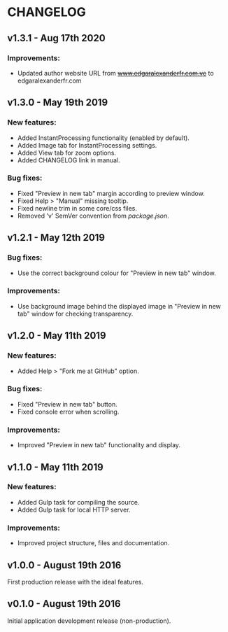 # CHANGELOG

## **v1.3.1** - Aug 17th 2020

### Improvements:

* Updated author website URL from ~~www.edgaralexanderfr.com.ve~~ to edgaralexanderfr.com

## **v1.3.0** - May 19th 2019

### New features:

* Added InstantProcessing functionality (enabled by default).
* Added Image tab for InstantProcessing settings.
* Added View tab for zoom options.
* Added CHANGELOG link in manual.

### Bug fixes:

* Fixed "Preview in new tab" margin according to preview window.
* Fixed Help > "Manual" missing tooltip. 
* Fixed newline trim in some core/css files.
* Removed 'v' SemVer convention from _package.json_.

## **v1.2.1** - May 12th 2019

### Bug fixes:

* Use the correct background colour for "Preview in new tab" window.

### Improvements:

* Use background image behind the displayed image in "Preview in new tab" window for checking transparency.

## **v1.2.0** - May 11th 2019

### New features:

* Added Help > "Fork me at GitHub" option.

### Bug fixes:

* Fixed "Preview in new tab" button.
* Fixed console error when scrolling.

### Improvements:

* Improved "Preview in new tab" functionality and display.

## **v1.1.0** - May 11th 2019

### New features:

* Added Gulp task for compiling the source.
* Added Gulp task for local HTTP server.

### Improvements:

* Improved project structure, files and documentation.

## **v1.0.0** - August 19th 2016

First production release with the ideal features.

## **v0.1.0** - August 19th 2016

Initial application development release (non-production).